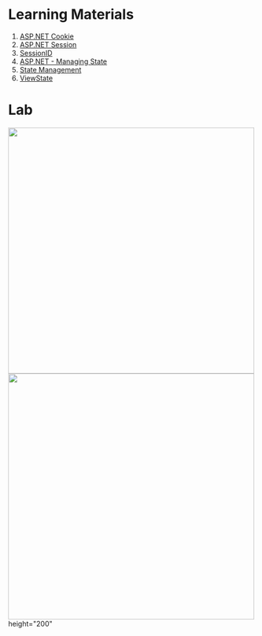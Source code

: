 # Learning Materials

1. [ASP.NET Cookie](https://www.educba.com/asp-dot-net-cookie/)
2. [ASP.NET Session](https://www.educba.com/asp-dot-net-session/)
3. [SessionID](https://www.educba.com/asp-net-sessionid/)
4. [ASP.NET - Managing State](https://www.tutorialspoint.com/asp.net/asp.net_managing_state.htm)
5. [State Management](https://www.educba.com/asp-dot-net-state-management/)
6. [ViewState](https://www.educba.com/asp-dot-net-viewstate/)

# Lab

<img src="https://github.com/drshahizan/learn-aspnet/blob/main/lab/cookie-session/cookie.jpg" width="500"  />
<img src="https://github.com/drshahizan/learn-aspnet/blob/main/lab/cookie-session/session.jpg" width="500"  />
height="200"
